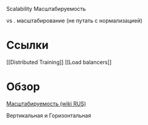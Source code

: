 
Scalability
Масштабируемость

vs . масштабирование (не путать с нормализацией)

# Ссылки

[[Distributed Training]]
[[Load balancers]]
# Обзор

[Масштабируемость (wiki RUS)](https://ru.wikipedia.org/wiki/%D0%9C%D0%B0%D1%81%D1%88%D1%82%D0%B0%D0%B1%D0%B8%D1%80%D1%83%D0%B5%D0%BC%D0%BE%D1%81%D1%82%D1%8C)

Вертикальная и Горизонтальная

